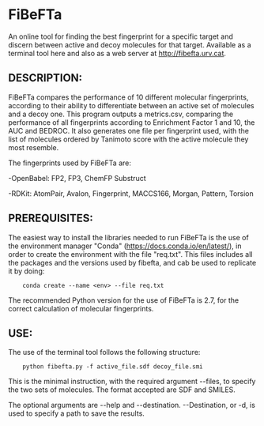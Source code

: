 # FiBeFTa
An online tool for finding the best fingerprint for a specific target and discern between active and decoy molecules for that target. Available as a terminal tool here and also as a web server at http://fibefta.urv.cat.


## DESCRIPTION:

FiBeFTa compares the performance of 10 different molecular fingerprints, according to their ability to differentiate between an active set of molecules and a decoy one. This program outputs a metrics.csv, comparing the performance of all fingerprints according to Enrichment Factor 1 and 10, the AUC and BEDROC. It also generates one file per fingerprint used, with the list of molecules ordered by Tanimoto score with the active molecule they most resemble.

The fingerprints used by FiBeFTa are:

-OpenBabel: FP2, FP3, ChemFP Substruct

-RDKit: AtomPair, Avalon, Fingerprint, MACCS166, Morgan, Pattern, Torsion


## PREREQUISITES:

The easiest way to install the libraries needed to run FiBeFTa is the use of the environment manager "Conda" (https://docs.conda.io/en/latest/), in order to create the environment with the file "req.txt". This files includes all the packages and the versions used by fibefta, and cab be used to replicate it by doing:

		conda create --name <env> --file req.txt

The recommended Python version for the use of FiBeFTa is 2.7, for the correct calculation of molecular fingerprints. 


## USE:

The use of the terminal tool follows the following structure:
   
		python fibefta.py -f active_file.sdf decoy_file.smi
  
This is the minimal instruction, with the required argument --files, to specify the two sets of molecules. The format accepted are SDF and SMILES.
  
The optional arguments are --help and --destination. --Destination, or -d, is used to specify a path to save the results.
